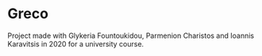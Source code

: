 # Greco
Project made with Glykeria Fountoukidou, Parmenion Charistos and Ioannis Karavitsis in 2020 for a university course.
